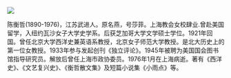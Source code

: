 ![](https://s2.loli.net/2022/08/12/6DhoqCgTBdiIZjc.jpg)

陈衡哲(1890-1976)，江苏武进人。原名燕，号莎菲。上海教会女校肆业.曾赴美国留学，入纽约瓦沙女子大学史学系。后获芝加哥大学文学硕士学位。1921年回国。曾任北京大学西洋史兼英语系教授，北京女子师范大学教授。是北大历史上的第一位女教授。1933年参与发起创刊《独立评论》。1945年被聘为美国国会图书馆指导研究员。解放后曾任上海市政协委员。1976年1月在上海病逝。著有《西洋史》、《文艺复兴史》、《衡哲散文集》及短篇小说集《小雨点》等。